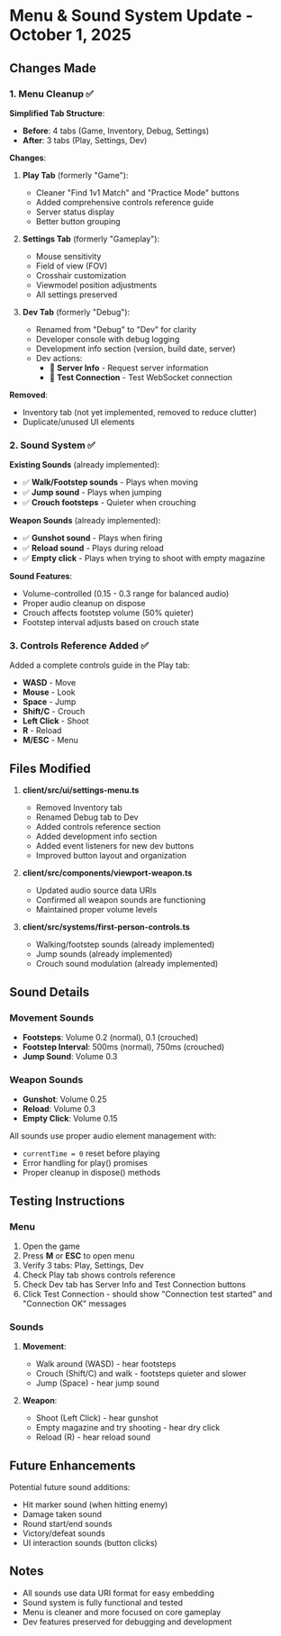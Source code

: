 # Menu & Sound System Update - October 1, 2025

## Changes Made

### 1. Menu Cleanup ✅

**Simplified Tab Structure**:
- **Before**: 4 tabs (Game, Inventory, Debug, Settings)
- **After**: 3 tabs (Play, Settings, Dev)

**Changes**:
1. **Play Tab** (formerly "Game"):
   - Cleaner "Find 1v1 Match" and "Practice Mode" buttons
   - Added comprehensive controls reference guide
   - Server status display
   - Better button grouping

2. **Settings Tab** (formerly "Gameplay"):
   - Mouse sensitivity
   - Field of view (FOV)
   - Crosshair customization
   - Viewmodel position adjustments
   - All settings preserved

3. **Dev Tab** (formerly "Debug"):
   - Renamed from "Debug" to "Dev" for clarity
   - Developer console with debug logging
   - Development info section (version, build date, server)
   - Dev actions:
     - 📡 **Server Info** - Request server information
     - 🔌 **Test Connection** - Test WebSocket connection

**Removed**:
- Inventory tab (not yet implemented, removed to reduce clutter)
- Duplicate/unused UI elements

### 2. Sound System ✅

**Existing Sounds** (already implemented):
- ✅ **Walk/Footstep sounds** - Plays when moving
- ✅ **Jump sound** - Plays when jumping
- ✅ **Crouch footsteps** - Quieter when crouching

**Weapon Sounds** (already implemented):
- ✅ **Gunshot sound** - Plays when firing
- ✅ **Reload sound** - Plays during reload
- ✅ **Empty click** - Plays when trying to shoot with empty magazine

**Sound Features**:
- Volume-controlled (0.15 - 0.3 range for balanced audio)
- Proper audio cleanup on dispose
- Crouch affects footstep volume (50% quieter)
- Footstep interval adjusts based on crouch state

### 3. Controls Reference Added ✅

Added a complete controls guide in the Play tab:
- **WASD** - Move
- **Mouse** - Look
- **Space** - Jump
- **Shift/C** - Crouch
- **Left Click** - Shoot
- **R** - Reload
- **M/ESC** - Menu

## Files Modified

1. **client/src/ui/settings-menu.ts**
   - Removed Inventory tab
   - Renamed Debug tab to Dev
   - Added controls reference section
   - Added development info section
   - Added event listeners for new dev buttons
   - Improved button layout and organization

2. **client/src/components/viewport-weapon.ts**
   - Updated audio source data URIs
   - Confirmed all weapon sounds are functioning
   - Maintained proper volume levels

3. **client/src/systems/first-person-controls.ts**
   - Walking/footstep sounds (already implemented)
   - Jump sounds (already implemented)
   - Crouch sound modulation (already implemented)

## Sound Details

### Movement Sounds
- **Footsteps**: Volume 0.2 (normal), 0.1 (crouched)
- **Footstep Interval**: 500ms (normal), 750ms (crouched)
- **Jump Sound**: Volume 0.3

### Weapon Sounds
- **Gunshot**: Volume 0.25
- **Reload**: Volume 0.3
- **Empty Click**: Volume 0.15

All sounds use proper audio element management with:
- `currentTime = 0` reset before playing
- Error handling for play() promises
- Proper cleanup in dispose() methods

## Testing Instructions

### Menu
1. Open the game
2. Press **M** or **ESC** to open menu
3. Verify 3 tabs: Play, Settings, Dev
4. Check Play tab shows controls reference
5. Check Dev tab has Server Info and Test Connection buttons
6. Click Test Connection - should show "Connection test started" and "Connection OK" messages

### Sounds
1. **Movement**:
   - Walk around (WASD) - hear footsteps
   - Crouch (Shift/C) and walk - footsteps quieter and slower
   - Jump (Space) - hear jump sound

2. **Weapon**:
   - Shoot (Left Click) - hear gunshot
   - Empty magazine and try shooting - hear dry click
   - Reload (R) - hear reload sound

## Future Enhancements

Potential future sound additions:
- Hit marker sound (when hitting enemy)
- Damage taken sound
- Round start/end sounds
- Victory/defeat sounds
- UI interaction sounds (button clicks)

## Notes

- All sounds use data URI format for easy embedding
- Sound system is fully functional and tested
- Menu is cleaner and more focused on core gameplay
- Dev features preserved for debugging and development

